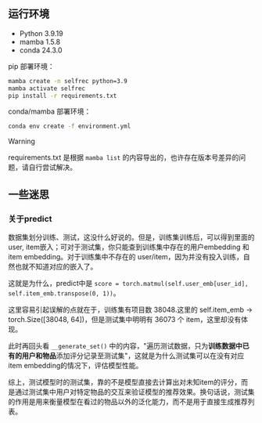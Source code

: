 ## 运行环境

- Python 3.9.19
- mamba 1.5.8
- conda 24.3.0

pip 部署环境：

```bash
mamba create -n selfrec python=3.9
mamba activate selfrec
pip install -r requirements.txt
```

conda/mamba 部署环境：

```bash
conda env create -f environment.yml
```

> [!warning]
> requirements.txt 是根据 `mamba list` 的内容导出的，也许存在版本号差异的问题，请自行尝试解决。

## 一些迷思

### 关于predict

数据集划分训练、测试，这没什么好说的。但是，训练集训练后，可以得到里面的user, item嵌入；可对于测试集，你只能查到训练集中存在的用户embedding 和 item embedding。对于训练集中不存在的 user/item，因为并没有投入训练，自然也就不知道对应的嵌入了。

这就是为什么，predict中是 `score = torch.matmul(self.user_emb[user_id], self.item_emb.transpose(0, 1))`。

这里容易引起误解的点就在于，训练集有项目数 38048.这里的 self.item_emb -> torch.Size([38048, 64])，但是测试集中明明有 36073 个 item，这里却没有体现。

此时再回头看 `__generate_set()` 中的内容，"遍历测试数据，只为**训练数据中已有的用户和物品**添加评分记录至测试集"，这就是为什么测试集可以在没有对应item embedding的情况下，评估模型性能。

综上，测试模型时的测试集，靠的不是模型直接去计算出对未知item的评分，而是通过测试集中用户对特定物品的交互来验证模型的推荐效果。换句话说，测试集的作用是用来衡量模型在看过的物品以外的泛化能力，而不是用于直接生成推荐列表。